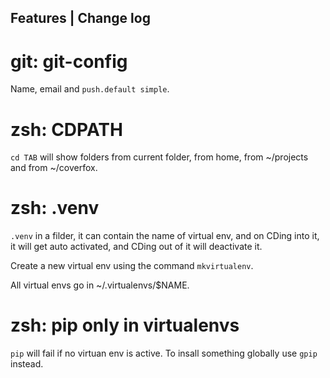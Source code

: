 Features | Change log
---------------------

git: git-config
===============

Name, email and `push.default simple`.

zsh: CDPATH
===========

`cd TAB` will show folders from current folder, from home, from ~/projects
and from ~/coverfox.

zsh: .venv
==========

`.venv` in a filder, it can contain the name of virtual env, and
on CDing into it, it will get auto activated, and CDing out of it will
deactivate it.

Create a new virtual env using the command `mkvirtualenv`.

All virtual envs go in ~/.virtualenvs/$NAME.

zsh: pip only in virtualenvs
============================

`pip` will fail if no virtuan env is active. To insall something globally
use `gpip` instead.
